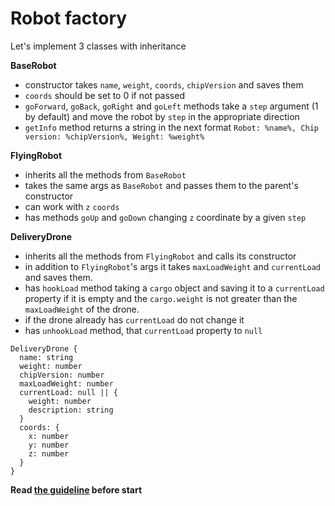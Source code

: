 # Robot factory
Let's implement 3 classes with inheritance

**BaseRobot**
- constructor takes `name`, `weight`, `coords`, `chipVersion` and saves them
- `coords` should be set to 0 if not passed
- `goForward`, `goBack`, `goRight` and `goLeft` methods take a `step` argument
  (1 by default) and move the robot by `step` in the appropriate direction
- `getInfo` method returns a string in the next format `Robot: %name%, Chip 
  version: %chipVersion%, Weight: %weight%`

**FlyingRobot**
- inherits all the methods from `BaseRobot`
- takes the same args as `BaseRobot` and passes them to the parent's constructor
- can work with `z` `coords`
- has methods `goUp` and `goDown` changing `z` coordinate by a given `step`

**DeliveryDrone**
- inherits all the methods from `FlyingRobot` and calls its constructor
- in addition to `FlyingRobot`'s args it takes `maxLoadWeight` and `currentLoad`
  and saves them.
- has `hookLoad` method taking a `cargo` object and saving it to a `currentLoad`
  property if it is empty and the `cargo.weight` is not greater than the
  `maxLoadWeight` of the drone.
- if the drone already has `currentLoad` do not change it
- has `unhookLoad` method, that `currentLoad` property to `null`

```
DeliveryDrone {
  name: string
  weight: number
  chipVersion: number
  maxLoadWeight: number
  currentLoad: null || {
    weight: number
    description: string
  }
  coords: {
    x: number
    y: number
    z: number
  }
}
```

**Read [the guideline](https://github.com/mate-academy/js_task-guideline/blob/master/README.md) before start**
